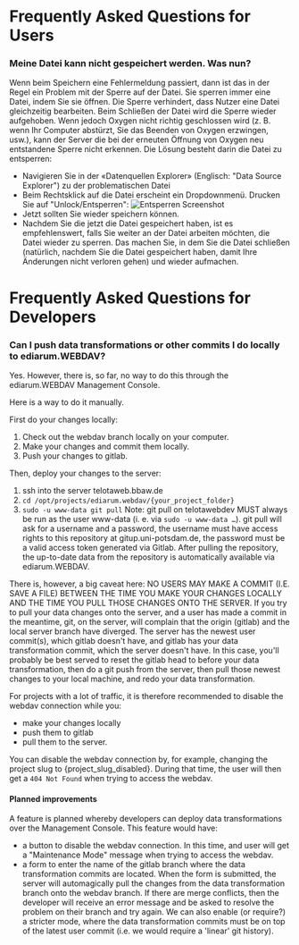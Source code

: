 
# Frequently Asked Questions for Users 

### Meine Datei kann nicht gespeichert werden. Was nun?

Wenn beim Speichern eine Fehlermeldung passiert, dann ist das in der Regel ein Problem mit der Sperre auf der Datei. Sie sperren immer eine Datei, indem Sie sie öffnen. Die Sperre verhindert, dass Nutzer eine Datei gleichzeitig bearbeiten. Beim Schließen der Datei wird die Sperre wieder aufgehoben. Wenn jedoch Oxygen nicht richtig geschlossen wird (z. B. wenn Ihr Computer abstürzt, Sie das Beenden von Oxygen erzwingen, usw.), kann der Server die bei der erneuten Öffnung von Oxygen neu entstandene Sperre nicht erkennen. Die Lösung besteht darin die Datei zu entsperren:
- Navigieren Sie in der «Datenquellen Explorer» (Englisch: "Data Source Explorer") zu der problematischen Datei
- Beim Rechtsklick auf die Datei erscheint ein Dropdownmenü. Drucken Sie auf "Unlock/Entsperren": ![Entsperren Screenshot](images/entsperren_screenshot.png)
- Jetzt sollten Sie wieder speichern können.
- Nachdem Sie die jetzt die Datei gespeichert haben, ist es empfehlenswert, falls Sie weiter an der Datei arbeiten möchten, die Datei wieder zu sperren. Das machen Sie, in dem Sie die Datei schließen (natürlich, nachdem Sie die Datei gespeichert haben, damit Ihre Änderungen nicht verloren gehen) und wieder aufmachen.

# Frequently Asked Questions for Developers

### Can I push data transformations or other commits I do locally to ediarum.WEBDAV?

Yes. However, there is, so far, no way to do this through the ediarum.WEBDAV Management Console.

Here is a way to do it manually.

First do your changes locally:
1. Check out the webdav branch locally on your computer.
2. Make your changes and commit them locally.
3. Push your changes to gitlab.

Then, deploy your changes to the server:
 1. ssh into the server telotaweb.bbaw.de
 2. `cd /opt/projects/ediarum.webdav/{your_project_folder}` 
 3. `sudo -u www-data git pull` Note: git pull on telotawebdev MUST always be run as the user www-data (i. e. via `sudo -u www-data …`).
    git pull will ask for a username and a password, the username must have access
    rights to this repository at gitup.uni-potsdam.de, the password must be a valid
    access token generated via Gitlab. After pulling the repository,
    the up-to-date data from the repository is automatically available via
    ediarum.WEBDAV.

There is, however, a big caveat here: NO USERS MAY MAKE A COMMIT (I.E. SAVE A FILE) BETWEEN THE TIME YOU MAKE YOUR CHANGES LOCALLY AND THE TIME YOU PULL THOSE CHANGES ONTO THE SERVER.
If you try to pull your data changes onto the server, and a user has made a commit in the meantime, git, on the server, will complain that the origin (gitlab) and the local server branch have diverged. The server has the newest user commit(s), which gitlab doesn't have, and gitlab has your data transformation commit, which the server doesn't have.  In this case, you'll probably be best served to reset the gitlab head to before your data transformation, then do a git push from the server, then pull those newest changes to your local machine, and redo your data transformation.

For projects with a lot of traffic, it is therefore recommended to disable the webdav connection while you:
 - make your changes locally
 - push them to gitlab
 - pull them to the server.

You can disable the webdav connection by, for example, changing the project slug to {project_slug_disabled}.  During that time, the user will then get a `404 Not Found` when trying to access the webdav.

#### Planned improvements
A feature is planned whereby developers can deploy data transformations over the Management Console.
This feature would have:

- a button to disable the webdav connection. In this time, and user will get a "Maintenance Mode" message when trying to access the webdav.
- a form to enter the name of the gitlab branch where the data transformation commits are located.  When the form is submitted, the server will automagically pull the changes from the data transformation branch onto the webdav branch. If there are merge conflicts, then the developer will receive an error message and be asked to resolve the problem on their branch and try again. We can also enable (or require?) a stricter mode, where the data transformation commits must be on top of the latest user commit (i.e. we would require a 'linear' git history). 



